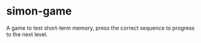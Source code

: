 # simon-game
A game to test short-term memory, press the correct sequence to progress to the next level.
